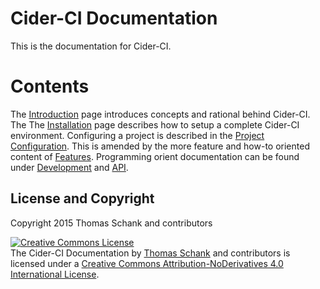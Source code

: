 # Cider-CI Documentation

This is the documentation for Cider-CI.

# Contents

The [Introduction] page introduces concepts and rational behind Cider-CI. The
The [Installation] page describes how to setup a complete Cider-CI environment.
Configuring a project is described in the [Project Configuration]. This is
amended by the more feature and how-to oriented content of [Features].
Programming orient documentation can be found under [Development] and [API].

  [API]: /api/index.html
  [Development]: /development/index.html
  [Features]: /features/index.html
  [Introduction]: /introduction/index.html
  [Installation]: /installation/index.html
  [Project Configuration]: /project-configuration/index.html

## License and Copyright

Copyright 2015 Thomas Schank and contributors


<a rel="license" href="http://creativecommons.org/licenses/by-nd/4.0/"><img alt="Creative Commons License" style="border-width:0" src="https://i.creativecommons.org/l/by-nd/4.0/88x31.png" /></a><br /><span xmlns:dct="http://purl.org/dc/terms/" property="dct:title">The Cider-CI Documentation</span> by <a xmlns:cc="http://creativecommons.org/ns#" href="https://github.com/DrTom/" property="cc:attributionName" rel="cc:attributionURL">Thomas Schank</a> and contributors is licensed under a <a rel="license" href="http://creativecommons.org/licenses/by-nd/4.0/">Creative Commons Attribution-NoDerivatives 4.0 International License</a>.<br />

  [Cider-CI Organization]: https://github.com/cider-ci

